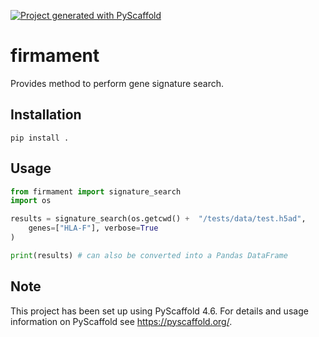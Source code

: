 <!-- These are examples of badges you might want to add to your README:
     please update the URLs accordingly

[![Built Status](https://api.cirrus-ci.com/github/<USER>/firmament.svg?branch=main)](https://cirrus-ci.com/github/<USER>/firmament)
[![ReadTheDocs](https://readthedocs.org/projects/firmament/badge/?version=latest)](https://firmament.readthedocs.io/en/stable/)
[![Coveralls](https://img.shields.io/coveralls/github/<USER>/firmament/main.svg)](https://coveralls.io/r/<USER>/firmament)
[![PyPI-Server](https://img.shields.io/pypi/v/firmament.svg)](https://pypi.org/project/firmament/)
[![Conda-Forge](https://img.shields.io/conda/vn/conda-forge/firmament.svg)](https://anaconda.org/conda-forge/firmament)
[![Monthly Downloads](https://pepy.tech/badge/firmament/month)](https://pepy.tech/project/firmament)
[![Twitter](https://img.shields.io/twitter/url/http/shields.io.svg?style=social&label=Twitter)](https://twitter.com/firmament)
-->

[![Project generated with PyScaffold](https://img.shields.io/badge/-PyScaffold-005CA0?logo=pyscaffold)](https://pyscaffold.org/)

# firmament

Provides method to perform gene signature search.

## Installation

```shell
pip install .
```

## Usage

```python
from firmament import signature_search
import os

results = signature_search(os.getcwd() +  "/tests/data/test.h5ad",
    genes=["HLA-F"], verbose=True
)

print(results) # can also be converted into a Pandas DataFrame
```

<!-- pyscaffold-notes -->

## Note

This project has been set up using PyScaffold 4.6. For details and usage
information on PyScaffold see https://pyscaffold.org/.
